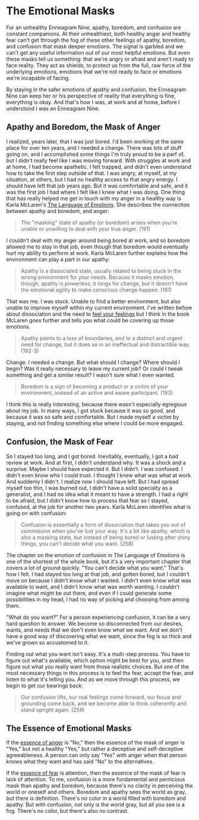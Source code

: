 # The Emotional Masks

For an unhealthy Enneagram Nine, apathy, boredom, and confusion are constant companions. At their unhealthiest, both healthy anger and healthy fear can't get through the fog of these other feelings of apathy, boredom, and confusion that mask deeper emotions. The signal is garbled and we can't get any useful information out of our most helpful emotions. But even these masks tell us something: that we're angry or afraid and aren't ready to face reality.  They act as shields, to protect us from the full, raw force of the underlying emotions, emotions that we're not ready to face or emotions we're incapable of facing.

By staying in the safer emotions of apathy and confusion, the Enneagram Nine can keep her or his perspective of reality that everything is fine, everything is okay. And that's how I was, at work and at home, before I understood I was an Enneagram Nine.

## Apathy and Boredom, the Mask of Anger

I realized, years later, that I was just bored. I'd been working at the same place for over ten years, and I needed a change. There was lots of stuff going on, and I accomplished some things I'm truly proud to be a parf of, but I didn't really feel like I was moving forward. With struggles at work and at home, I had become apathetic. I felt trapped, and didn't even understand how to take the first step outside of that. I was angry, at myself, at my situation, at others, but I had no healthy access to that angry energy. I should have left that job years ago. But it was comfortable and safe, and it was the first job I had where I felt like I knew what I was doing. One thing that has really helped me get in touch with my anger in a healthy way is Karla McLaren's [The Language of Emotions](https://www.amazon.com/Language-Emotions-What-Feelings-Trying/dp/1591797691). She describes the connection between apathy and boredom, and anger:

> The "masking" state of apathy (or boredom) arises when you're unable or unwilling to deal with your true anger. (191)

I couldn't deal with my anger around being bored at work, and so boredom allowed me to stay in that job, even though that boredom would eventually hurt my ability to perform at work. Karla McLaren further explains how the environment can play a part in our apathy:

> Apathy is a dissociated state, usually related to being stuck in the wrong environment for your needs. Because it masks emotion, though, apathy is powerless; it longs for change, but it doesn't have the emotional agility to make conscious change happen. (191)

That was me. I was stuck. Unable to find a better environment, but also unable to improve myself within my current environment. I've written before about dissociation and the need to [feel your feelings](../prelude/feel_feelings.md) but I think in the book McLaren goes further and tells you what could be covering up those emotions.

> Apathy points to a loss of boundaries, and to a distinct and urgent need for change, but it does so in an ineffectual and distractible way. (192-3)

Change. I needed a change. But what should I change? Where should I begin? Was it really necessary to leave my current job? Or could I tweak something and get a similar result? I wasn't sure what I even wanted.

> Boredom is a sign of becoming a product or a victim of your environment, instead of an active and aware participant. (193)

I think this is really interesting, because there wasn't especially egregious about my job. In many ways, I got stuck because it was so good, and because it was so safe and comfortable. But I made myself a victim by staying, and not finding something else where I could be more engaged.

## Confusion, the Mask of Fear

So I stayed too long, and I got bored. Inevitably, eventually, I got a bad review at work. And at first, I didn't understand why. It was a shock and a surprise. Maybe I should have expected it. But I didn't. I was confused. I didn't even know who I could trust. I thought I knew what was what at work. And suddenly I didn't. I realize now I should have left. But I had spread myself too thin, I was burned out, I didn't have a solid specialty as a generalist, and I had no idea what it meant to have a strength. I had a right to be afraid, but I didn't know how to process that fear so I stayed, confused, at the job for another two years. Karla McLaren identifies what is going on with confusion:

> Confusion is essentially a form of dissociation that takes you out of commission when you've lost your way. It's a bit like apathy, which is also a masking state, but instead of being bored or lusting after shiny things, you can't decide what you want. (258)

The chapter on the emotion of confusion in The Language of Emotions is one of the shortest of the whole book, but it's a very important chapter that covers a lot of ground quickly. "You can't decide what you want." That's how I felt. I had stayed too long at that job, and gotten bored, but I couldn't move on because I didn't know what I wanted. I didn't even know what was available to want, and I didn't know what was worth wanting. I couldn't imagine what might be out there, and even if I could generate some possibilities in my head, I had no way of picking and choosing from among them.

"What do you want?" For a person experiencing confusion, it can be a very hard question to answer. We become so disconnected from our desires, wants, and needs that we don't even know what we want. And we don't have a good way of discovering what we want, since the fog is so thick and we've grown so accustomed to it.

Finding out what you want isn't easy. It's a multi-step process. You have to figure out what's available, which option might be best for you, and then figure out what you really want from those realistic choices. But one of the most necessary things in this process is to feel the fear, accept the fear, and listen to what it's telling you. And as we move through this process, we begin to get our bearings back:

> Our confusion lifts, our real feelings come forward, our focus and grounding come back, and we become able to think coherently and stand upright again. (258)

## The Essence of Emotional Masks

If the [essence of anger](essence_anger.md) is "No," then the essence of the mask of anger is "Yes," but not a healthy "Yes," but rather a deceptive and self-deceptive agreeableness. A person can only say "Yes" with anger when that person knows what they want and has said "No" to the alternatives.

If the [essence of fear](essence_fear.md) is attention, then the essence of the mask of fear is lack of attention. To me, confusion is a more fundamental and pernicious mask than apathy and boredom, because there's no clarity in perceiving the world or oneself and others. Boredom and apathy sees the world as gray, but there is definition. There's no color in a world filled with boredom and apathy. But with confusion, not only is the world gray, but all you see is a fog. There's no color, but there's also no contrast.
